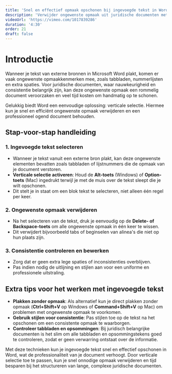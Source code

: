 ```yaml
---
title: 'Snel en effectief opmaak opschonen bij ingevoegde tekst in Word'
description: 'Verwijder ongewenste opmaak uit juridische documenten met verticale selectie'
videoUrl: 'https://vimeo.com/1017839286'
duration: '4:30'
order: 21
draft: false
---
```


# Introductie

Wanneer je tekst van externe bronnen in Microsoft Word plakt, komen er vaak ongewenste opmaakkenmerken mee, zoals tabbladen, nummerlijsten en extra spaties. Voor juridische documenten, waar nauwkeurigheid en consistentie belangrijk zijn, kan deze ongewenste opmaak een rommelig document veroorzaken en veel tijd kosten om handmatig op te schonen.

Gelukkig biedt Word een eenvoudige oplossing: verticale selectie. Hiermee kun je snel en efficiënt ongewenste opmaak verwijderen en een professioneel ogend document behouden.

## Stap-voor-stap handleiding

### 1. Ingevoegde tekst selecteren
- Wanneer je tekst vanuit een externe bron plakt, kan deze ongewenste elementen bevatten zoals tabbladen of lijstnummers die de opmaak van je document verstoren.
- **Verticale selectie activeren**: Houd de **Alt-toets** (Windows) of **Option-toets** (Mac) ingedrukt terwijl je met de muis over de tekst sleept die je wilt opschonen. 
- Dit stelt je in staat om een blok tekst te selecteren, niet alleen één regel per keer.

### 2. Ongewenste opmaak verwijderen
- Na het selecteren van de tekst, druk je eenvoudig op de **Delete- of Backspace-toets** om alle ongewenste opmaak in één keer te wissen.
- Dit verwijdert bijvoorbeeld tabs of beginselen van alinea's die niet op hun plaats zijn.

### 3. Consistentie controleren en bewerken
- Zorg dat er geen extra lege spaties of inconsistenties overblijven.
- Pas indien nodig de uitlijning en stijlen aan voor een uniforme en professionele uitstraling.

## Extra tips voor het werken met ingevoegde tekst

- **Plakken zonder opmaak**: Als alternatief kun je direct plakken zonder opmaak (**Ctrl+Shift+V** op Windows of **Command+Shift+V** op Mac) om problemen met ongewenste opmaak te voorkomen.
- **Gebruik stijlen voor consistentie**: Pas stijlen toe op de tekst na het opschonen om een consistente opmaak te waarborgen.
- **Controleer tabbladen en opsommingen**: Bij juridisch belangrijke documenten is het slim om alle tabbladen en opsommingstekens goed te controleren, zodat er geen verwarring ontstaat over de informatie.

Met deze technieken kun je ingevoegde tekst snel en effectief opschonen in Word, wat de professionaliteit van je document verhoogt. Door verticale selectie toe te passen, kun je snel onnodige opmaak verwijderen en tijd besparen bij het structureren van lange, complexe juridische documenten.